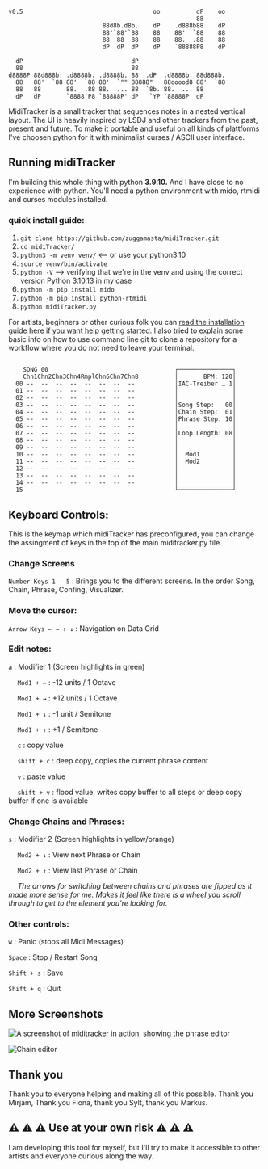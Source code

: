```
v0.5                                    oo          dP    oo 
                                                    88       
                          88d8b.d8b.    dP    .d888b88    dP 
                          88'`88'`88    88    88'  `88    88 
                          88  88  88    88    88.  .88    88 
                          dP  dP  dP    dP    `88888P8    dP 

  dP                              dP                         
  88                              88                         
d8888P 88d888b. .d8888b. .d8888b. 88  .dP  .d8888b. 88d888b. 
  88   88'  `88 88'  `88 88'  `"" 88888"   88ooood8 88'  `88 
  88   88       88.  .88 88.  ... 88  `8b. 88.  ... 88       
  dP   dP       `8888'P8 `88888P' dP   `YP `88888P' dP       
```                                 


MidiTracker is a small tracker that sequences notes in a nested vertical layout. The UI is heavily inspired by LSDJ and other trackers from the past, present and future. To make it portable and useful on all kinds of plattforms I've choosen python for it with minimalist curses / ASCII user interface.


## Running midiTracker

I'm building this whole thing with python **3.9.10.** And I have close to no experience with python. You'll need a python environment with mido, rtmidi and curses modules installed.

### quick install guide:
1. `git clone https://github.com/zuggamasta/midiTracker.git`
2. `cd midiTracker/`
3. `python3 -m venv venv/` <-- or use your python3.10 
4. `source venv/bin/activate` 
5. `python -V` --> verifying that we're in the venv and using the correct version Python 3.10.13 in my case
6. `python -m pip install mido`
7. `python -m pip install python-rtmidi`
8. `python midiTracker.py`

For artists, beginners or other curious folk you can [read the installation guide here if you want help getting started](https://github.com/zuggamasta/midiTracker/wiki/Installing-midiTracker-(Beginner-Friendly)). I also tried to explain some basic info on how to use command line git to clone a repository for a workflow where you do not need to leave your terminal.

```

    SONG 00                                   ┌───────────────┐
    Chn1Chn2Chn3Chn4RmplChn6Chn7Chn8          │       BPM: 120│
  00 --  --  --  --  --  --  --  --           │IAC-Treiber … 1│
  01 --  --  --  --  --  --  --  --           │               │
  02 --  --  --  --  --  --  --  --           │               │
  03 --  --  --  --  --  --  --  --           │Song Step:   00│
  04 --  --  --  --  --  --  --  --           │Chain Step:  01│
  05 --  --  --  --  --  --  --  --           │Phrase Step: 10│
  06 --  --  --  --  --  --  --  --           │               │
  07 --  --  --  --  --  --  --  --           │Loop Length: 08│
  08 --  --  --  --  --  --  --  --           │               │
  09 --  --  --  --  --  --  --  --           │               │
  10 --  --  --  --  --  --  --  --           │  Mod1         │
  11 --  --  --  --  --  --  --  --           │  Mod2         │
  12 --  --  --  --  --  --  --  --           │               │
  13 --  --  --  --  --  --  --  --           │               │
  14 --  --  --  --  --  --  --  --           │               │
  15 --  --  --  --  --  --  --  --           └───────────────┘

```
## Keyboard Controls:

This is the keymap which midiTracker has preconfigured, you can change the assingment of keys in the top of the main miditracker.py file.

### Change Screens

```Number Keys 1 - 5``` :  Brings you to the different screens. In the order Song, Chain, Phrase, Confing, Visualizer.

### Move the cursor:

```Arrow Keys ← → ↑ ↓``` : Navigation on Data Grid

### Edit notes:

```a``` : Modifier 1 (Screen highlights in green)

&emsp; ```Mod1 + ←``` : -12 units / 1 Octave

&emsp; ```Mod1 + →``` : +12 units / 1 Octave

&emsp; ```Mod1 + ↓``` : -1 unit / Semitone

&emsp; ```Mod1 + ↑``` : +1 / Semitone

&emsp; ```c``` : copy value

&emsp; ```shift + c``` : deep copy, copies the current phrase content 

&emsp; ```v``` : paste value

&emsp; ```shift + v``` : flood value, writes copy buffer to all steps or deep copy buffer if one is available

### Change Chains and Phrases:

```s``` : Modifier 2 (Screen highlights in yellow/orange)

&emsp; ```Mod2 + ↓``` : View next Phrase or Chain

&emsp; ```Mod2 + ↑``` : View last Phrase or Chain

&emsp; *The arrows for switching between chains and phrases are fipped as it made more sense for me. Makes it feel like there is a wheel you scroll through to get to the element you're looking for.* 

### Other controls:

```w``` : Panic (stops all Midi Messages)

```Space``` : Stop / Restart Song

```Shift + s``` : Save

```Shift + q``` : Quit


## More Screenshots

![A screenshot of miditracker in action, showing the phrase editor](/Documentation/screen_2.png)

![Chain editor](/Documentation/screen_3.png)


## Thank you
Thank you to everyone helping and making all of this possible. Thank you Mirjam, Thank you Fiona, thank you Sylt, thank you Markus.


## ⚠️ ⚠️ ⚠️ Use at your own risk ⚠️ ⚠️ ⚠️
I am developing this tool for myself, but I'll try to make it accessible to other artists and everyone curious along the way.

